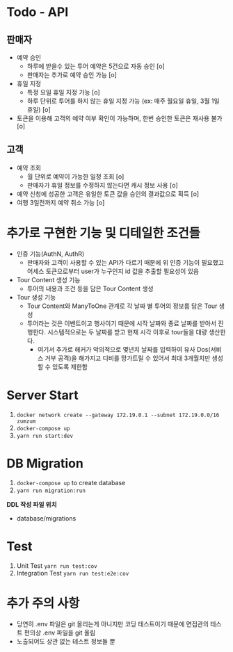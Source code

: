 # Todo - API

## 판매자

- 예약 승인
  - 하루에 받을수 있는 투어 예약은 5건으로 자동 승인 [o]
  - 판매자는 추가로 예약 승인 가능 [o]
- 휴일 지정
  - 특정 요일 휴일 지정 가능 [o]
  - 하루 단위로 투어를 하지 않는 휴일 지정 가능 (ex: 매주 월요일 휴일, 3월 1일 휴일) [o]
- 토큰을 이용해 고객의 예약 여부 확인이 가능하며, 한번 승인한 토큰은 재사용 불가 [o]

## 고객

- 예약 조회
  - 월 단위로 예약이 가능한 일정 조회 [o]
  - 판매자가 휴일 정보를 수정하지 않는다면 캐시 정보 사용 [o]
- 예약 신청에 성공한 고객은 유일한 토큰 값을 승인의 결과값으로 획득 [o]
- 여행 3일전까지 예약 취소 가능 [o]

# 추가로 구현한 기능 및 디테일한 조건들

- 인증 기능(AuthN, AuthR)
  - 판매자와 고객이 사용할 수 있는 API가 다르기 때문에 위 인증 기능이 필요했고 어세스 토큰으로부터 user가 누구인지 id 값을 추출할 필요성이 있음
- Tour Content 생성 기능
  - 투어의 내용과 조건 등을 담은 Tour Content 생성
- Tour 생성 기능
  - Tour Content와 ManyToOne 관계로 각 날짜 별 투어의 정보름 담은 Tour 생성
  - 투어라는 것은 이벤트이고 행사이기 때문에 시작 날짜와 종료 날짜를 받아서 진행한다. 시스템적으로는 두 날짜를 받고 현재 시각 이후로 tour들을 대량 생산한다.
    - 여기서 추가로 해커가 악의적으로 몇년치 날짜를 입력하여 유사 Dos(서비스 거부 공격)을 해가지고 디비를 망가트릴 수 있어서 최대 3개월치만 생성할 수 있도록 제한함

# Server Start

1. `docker network create --gateway 172.19.0.1 --subnet 172.19.0.0/16 zumzum`
2. `docker-compose up`
3. `yarn run start:dev`

# DB Migration

1. `docker-compose up` to create database
2. `yarn run migration:run`

**DDL 작성 파일 위치**

- database/migrations

# Test

1. Unit Test
   `yarn run test:cov`
2. Integration Test
   `yarn run test:e2e:cov`

# 추가 주의 사항

- 당연히 .env 파일은 git 올리는게 아니지만 코딩 테스트이기 때문에 면접관의 테스트 편의상 .env 파일을 git 올림
- 노출되어도 상관 없는 테스트 정보들 뿐
